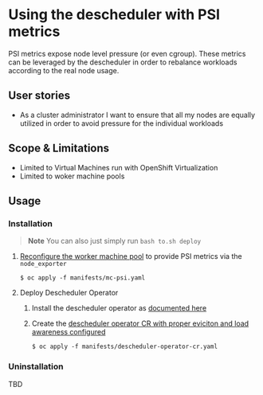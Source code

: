 # Using the descheduler with PSI metrics

PSI metrics expose node level pressure (or even cgroup). These metrics can be leveraged by the descheduler in order
to rebalance workloads according to the real node usage.

## User stories

- As a cluster administrator I want to ensure that all my nodes are equally utilized in order to avoid pressure for the individual workloads

## Scope & Limitations

- Limited to Virtual Machines run with OpenShift Virtualization
- Limited to woker machine pools

## Usage

### Installation

> **Note**
> You can also just simply run `bash to.sh deploy`

1. [Reconfigure the worker machine pool](manifests/mc-psi.yaml) to provide PSI metrics via the `node_exporter` 

       $ oc apply -f manifests/mc-psi.yaml

2. Deploy Descheduler Operator

   1. Install the descheduler operator as [documented here](TBD)
   2. Create the [descheduler operator CR with proper eviciton and load awareness configured](manifests/descheduler-operator-cr.yaml)
      
          $ oc apply -f manifests/descheduler-operator-cr.yaml

### Uninstallation

TBD
